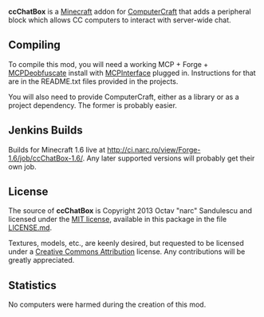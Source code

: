 **ccChatBox** is a [Minecraft](http://minecraft.net) addon for
[ComputerCraft](http://computercraft.info/) that adds a peripheral block
which allows CC computers to interact with server-wide chat.


## Compiling ##

To compile this mod, you will need a working MCP + Forge +
[MCPDeobfuscate](https://github.com/FunnyMan3595/mcp_deobfuscate) install with
[MCPInterface](https://github.com/FunnyMan3595/mcp_interface) plugged in.
Instructions for that are in the README.txt files provided in the projects.

You will also need to provide ComputerCraft, either as a library or as a
project dependency. The former is probably easier.


## Jenkins Builds ##

Builds for Minecraft 1.6 live at
<http://ci.narc.ro/view/Forge-1.6/job/ccChatBox-1.6/>. Any later supported
versions will probably get their own job.


## License ##

The source of **ccChatBox** is Copyright 2013 Octav "narc" Sandulescu and
licensed under the [MIT
license](http://opensource.org/licenses/mit-license.html), available in this
package in the file [LICENSE.md](LICENSE.md).

Textures, models, etc., are keenly desired, but requested to be licensed under
a [Creative Commons Attribution](https://creativecommons.org/licenses/by/3.0/)
license. Any contributions will be greatly appreciated.


## Statistics ##

No computers were harmed during the creation of this mod.
